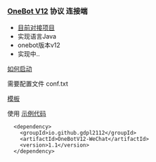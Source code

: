 ### [OneBot V12](https://12.onebot.dev/) 协议 连接端

- [目前对接项目](https://github.com/JustUndertaker/ComWeChatBotClient)
- 实现语言Java
- onebot版本v12
- 实现中..

[如何启动](https://github.com/gdpl2112/onebotv12-client/blob/master/src/test/java/test.java)

需要配置文件
conf.txt

[模板](https://github.com/gdpl2112/onebotv12-client/blob/master/conf_template.txt)

使用 [示例代码](https://github.com/gdpl2112/onebotv12-client/blob/master/src/test/java/test.java)

```
  <dependency>  
    <groupId>io.github.gdpl2112</groupId>
    <artifactId>OneBotV12-WeChat</artifactId>
    <version>1.1</version>
  </dependency>
```

